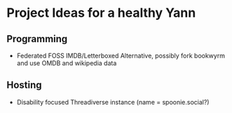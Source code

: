 # Project Ideas for a healthy Yann
## Programming
* Federated FOSS IMDB/Letterboxed Alternative, possibly fork bookwyrm and use OMDB and wikipedia data

## Hosting
* Disability focused Threadiverse instance (name = spoonie.social?)